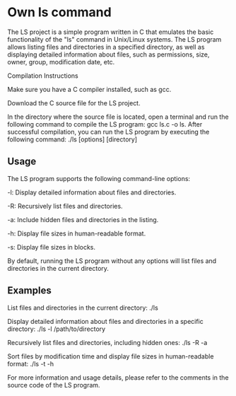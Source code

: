 # Own ls command

The LS project is a simple program written in C that emulates the basic functionality of the "ls" command in Unix/Linux systems. The LS program allows listing files and directories in a specified directory, as well as displaying detailed information about files, such as permissions, size, owner, group, modification date, etc.

Compilation Instructions

Make sure you have a C compiler installed, such as gcc.

Download the C source file for the LS project.

In the directory where the source file is located, open a terminal and run the following command to compile the LS program: gcc ls.c -o ls.
After successful compilation, you can run the LS program by executing the following command: ./ls [options] [directory]

<h2>Usage</h2>

<p>The LS program supports the following command-line options:</p>

<p>-l: Display detailed information about files and directories.</p>
<p>-R: Recursively list files and directories.</p>
<p>-a: Include hidden files and directories in the listing.</p>
<p>-h: Display file sizes in human-readable format.</p>
<p>-s: Display file sizes in blocks.</p>
<p>By default, running the LS program without any options will list files and directories in the current directory.</p>

<h2>Examples</h2>
<p>List files and directories in the current directory: ./ls</p>
<p>Display detailed information about files and directories in a specific directory: ./ls -l /path/to/directory</p>
<p>Recursively list files and directories, including hidden ones: ./ls -R -a</p>
<p>Sort files by modification time and display file sizes in human-readable format: ./ls -t -h</p>

<p>For more information and usage details, please refer to the comments in the source code of the LS program.</p>
